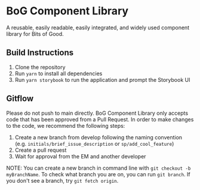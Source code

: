 # BoG Component Library
A reusable, easily readable, easily integrated, and widely used component library for Bits of Good.

## Build Instructions
1. Clone the repository
2. Run `yarn` to install all dependencies 
3. Run `yarn storybook` to run the application and prompt the Storybook UI

## Gitflow
Please do not push to main directly. BoG Component Library only accepts code that has been approved from a Pull Request. In order to make changes to the code, we recommend the following steps:
1. Create a new branch from develop following the naming convention (e.g. `initials/brief_issue_description` or `sp/add_cool_feature`)
2. Create a pull request
3. Wait for approval from the EM and another developer

NOTE: You can create a new branch in command line with `git checkout -b myBranchName`. To check what branch you are on, you can run `git branch`. If you don't see a branch, try `git fetch origin`.
